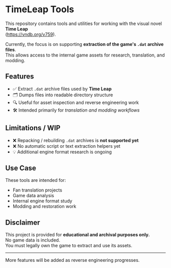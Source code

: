 # TimeLeap Tools

This repository contains tools and utilities for working with the visual novel **Time Leap**  
(https://vndb.org/v759).

Currently, the focus is on supporting **extraction of the game's `.dat` archive files**.  
This allows access to the internal game assets for research, translation, and modding.

## Features

- ✅ Extract `.dat` archive files used by **Time Leap**
- 🗂 Dumps files into readable directory structure
- 🔍 Useful for asset inspection and reverse engineering work
- 🛠 Intended primarily for *translation and modding workflows*

## Limitations / WIP

- ❌ Repacking / rebuilding `.dat` archives is **not supported yet**
- ❌ No automatic script or text extraction helpers yet
- 💡 Additional engine format research is ongoing

## Use Case

These tools are intended for:
- Fan translation projects
- Game data analysis
- Internal engine format study
- Modding and restoration work

## Disclaimer

This project is provided for **educational and archival purposes only.**  
No game data is included.  
You must legally own the game to extract and use its assets.

---

More features will be added as reverse engineering progresses.

